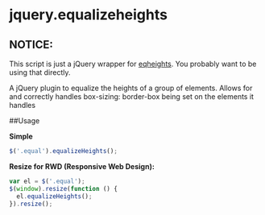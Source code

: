 # jquery.equalizeheights

## NOTICE:
This script is just a jQuery wrapper for [eqheights](https://github.com/Maximilianos/eqheights). You probably want to be using that directly.


A jQuery plugin to equalize the heights of a group of elements. Allows for and correctly handles box-sizing: border-box being set on the elements it handles

##Usage

**Simple**
```javascript
$('.equal').equalizeHeights();
```

**Resize for RWD (Responsive Web Design):**
```javascript
var el = $('.equal');
$(window).resize(function () {
  el.equalizeHeights();
}).resize();
```
